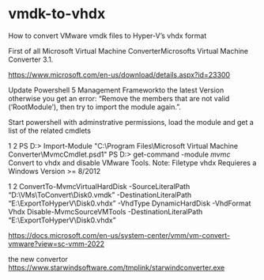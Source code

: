 # vmdk-to-vhdx
How to convert VMware vmdk files to Hyper-V’s vhdx format

First of all Microsoft Virtual Machine ConverterMicrosofts Virtual Machine Converter 3.1. 

https://www.microsoft.com/en-us/download/details.aspx?id=23300

Update Powershell 5 Management Frameworkto the latest Version otherwise you get an error: “Remove the members that are not valid (‘RootModule’), then try to import the module again.”.

Start powershell with adminstrative permissions, load the module and get a list of the related cmdlets

1
2
PS D:\> Import-Module "C:\Program Files\Microsoft Virtual Machine Converter\MvmcCmdlet.psd1"
PS D:\> get-command -module *mvmc*
Convert to vhdx and disable VMware Tools. Note: Filetype vhdx Requieres a Windows Version >= 8/2012

1
2
ConvertTo-MvmcVirtualHardDisk -SourceLiteralPath “D:\VMs\ToConvert\Disk0.vmdk” -DestinationLiteralPath “E:\ExportToHyperV\Disk0.vhdx” -VhdType DynamicHardDisk -VhdFormat Vhdx
Disable-MvmcSourceVMTools -DestinationLiteralPath “E:\ExportToHyperV\Disk0.vhdx”



https://docs.microsoft.com/en-us/system-center/vmm/vm-convert-vmware?view=sc-vmm-2022


the new convertor https://www.starwindsoftware.com/tmplink/starwindconverter.exe
